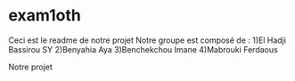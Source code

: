 # exam1oth

Ceci est le readme de notre projet
Notre groupe est composé de :
1)El Hadji Bassirou SY
2)Benyahia Aya
3)Benchekchou Imane
4)Mabrouki Ferdaous

Notre projet

